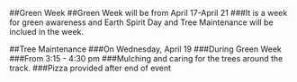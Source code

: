 ##Green Week
##Green Week will be from April 17-April 21
###It is a week for green awareness and Earth Spirit Day and Tree Maintenance will be inclued in the week.

##<bold>Tree Maintenance</bold>
###On Wednesday, April 19
###During Green Week
###From 3:15 - 4:30 pm
###Mulching and caring for the trees around the track.
###Pizza provided after end of event

